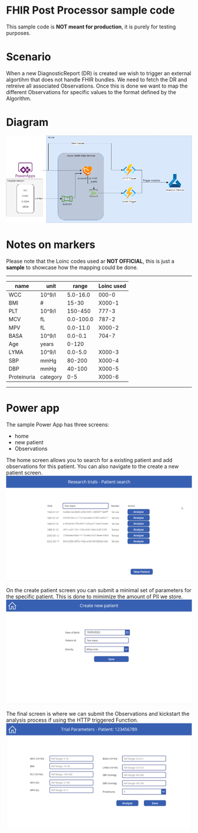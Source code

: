 # FHIR Post Processor sample code
This sample code is **NOT meant for production**, it is purely for testing purposes.

# Scenario
When a new DiagnosticReport (DR) is created we wish to trigger an external algortihm that does not handle FHIR bundles.
We need to fetch the DR and retreive all associated Observations. Once this is done we want to map the different Observations for specific values to the format defined by the Algorithm.

# Diagram
![Solution Diagram](/Samples/Images/SolutionArhitecture.drawio.png)

# Notes on markers
Please note that the Loinc codes used ar **NOT OFFICIAL**, this is just a **sample** to showcase how the mapping could be done.

---
| name | unit | range | Loinc used |
|------|------|-------|------------|
| WCC | 10^9/l | 5.0-16.0 | 000-0 |
| BMI | # | 15-30 | X000-1 |
| PLT | 10^9/l | 150-450 | 777-3 |
| MCV | fL | 0.0-100.0 | 787-2 |
| MPV | fL | 0.0-11.0 | X000-2 |
| BASA | 10^9/l | 0.0-0.1 | 704-7 |
| Age | years | 0-120 |  | 
| LYMA | 10^9/l | 0.0-5.0 | X000-3 |
| SBP | mmHg | 80-200 | X000-4 |
| DBP | mmHg | 40-100 | X000-5 |
| Proteinuria | category | 0-5 | X000-6 | 
---

# Power app
The sample Power App has three screens:
- home
- new patient
- Observations

The home screen allows you to search for a existing patient and add observations for this patient. You can also navigate to the create a new patient screen.
![Patient Search Screen](/PowerPlatform/SimplePatientSearch.png)

On the create patient screen you can submit a minimal set of parameters for the specific patient. This is done to mimimize the amount of PII we store.
![Patient creation Screen](/PowerPlatform/addNewPatient.png)

The final screen is where we can submit the Observations and kickstart the analysis process if using the HTTP triggered Function.
![Patient creation Screen](/PowerPlatform/SubmitAndAnalyseParameters.png)